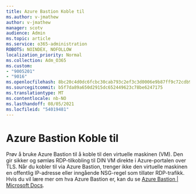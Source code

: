```yaml
---
title: Azure Bastion Koble til
ms.author: v-jmathew
author: v-jmathew
manager: scotv
audience: Admin
ms.topic: article
ms.service: o365-administration
ROBOTS: NOINDEX, NOFOLLOW
localization_priority: Normal
ms.collection: Adm_O365
ms.custom:
- "9005201"
- "9016"
ms.openlocfilehash: 8bc20c4d0dc6fcbc30cab793c2ef3c3d0006e9b87ff9c72cdb9ad27a5f2080ef
ms.sourcegitcommit: b5f7da89a650d2915dc652449623c78be6247175
ms.translationtype: MT
ms.contentlocale: nb-NO
ms.lasthandoff: 08/05/2021
ms.locfileid: "54019481"
---
```

# <a name="azure-bastion-connect"></a>Azure Bastion Koble til

Prøv å bruke Azure Bastion til å koble til den virtuelle maskinen (VM). Den gir sikker og sømløs RDP-tilkobling til DIN VM direkte i Azure-portalen over TLS. Når du kobler til via Azure Bastion, trenger ikke den virtuelle maskinen en offentlig IP-adresse eller inngående NSG-regel som tillater RDP-trafikk. Hvis du vil lære mer om hva Azure Bastion er, kan du se [Azure Bastion | Microsoft Docs](https://docs.microsoft.com/azure/bastion/bastion-overview).
